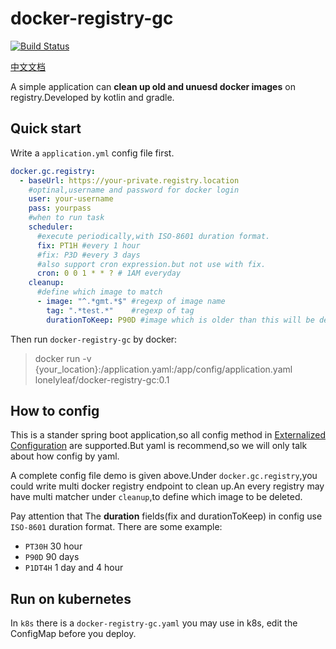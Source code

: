 # docker-registry-gc

[![Build Status](https://travis-ci.com/lonelyleaf/docker-registry-gc.svg?branch=master)](https://travis-ci.com/lonelyleaf/docker-registry-gc)

[中文文档](README-zh.md)

A simple application can **clean up old and unuesd docker images**
on registry.Developed by kotlin and gradle.

## Quick start

Write a `application.yml` config file first.
```yaml
docker.gc.registry:
  - baseUrl: https://your-private.registry.location
    #optinal,username and password for docker login    
    user: your-username
    pass: yourpass
    #when to run task    
    scheduler:
      #execute periodically,with ISO-8601 duration format.
      fix: PT1H #every 1 hour
      #fix: P3D #every 3 days
      #also support cron expression.but not use with fix.
      cron: 0 0 1 * * ? # 1AM everyday
    cleanup:
      #define which image to match      
      - image: "^.*gmt.*$" #regexp of image name 
        tag: ".*test.*"    #regexp of tag
        durationToKeep: P90D #image which is older than this will be deleted.also ISO-8601 duration format.
```

Then run `docker-registry-gc` by docker:
> docker run  -v {your_location}:/application.yaml:/app/config/application.yaml lonelyleaf/docker-registry-gc:0.1

## How to config
This is a stander spring boot application,so all config method in [Externalized Configuration](https://docs.spring.io/spring-boot/docs/current/reference/html/boot-features-external-config.html) 
are supported.But yaml is recommend,so we will only talk about how config by yaml.

A complete config file demo is given above.Under `docker.gc.registry`,you could write multi docker registry endpoint
to clean up.An every registry may have multi matcher under `cleanup`,to define which image to be deleted. 

Pay attention that The **duration** fields(fix and durationToKeep) in config use `ISO-8601` duration format.
There are some example:
- `PT30H` 30 hour
- `P90D` 90 days
- `P1DT4H` 1 day and 4 hour

## Run on kubernetes

In `k8s` there is a `docker-registry-gc.yaml` you may use in k8s, edit the ConfigMap before
you deploy.